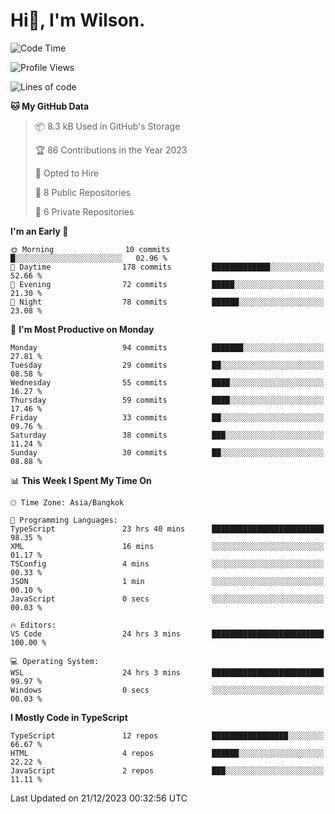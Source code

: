 # Hi👋, I'm Wilson.
<!--START_SECTION:waka-->
![Code Time](http://img.shields.io/badge/Code%20Time-1%2C094%20hrs%2020%20mins-blue)

![Profile Views](http://img.shields.io/badge/Profile%20Views-153-blue)

![Lines of code](https://img.shields.io/badge/From%20Hello%20World%20I%27ve%20Written-157.2%20thousand%20lines%20of%20code-blue)

**🐱 My GitHub Data** 

> 📦 8.3 kB Used in GitHub's Storage 
 > 
> 🏆 86 Contributions in the Year 2023
 > 
> 💼 Opted to Hire
 > 
> 📜 8 Public Repositories 
 > 
> 🔑 6 Private Repositories 
 > 
**I'm an Early 🐤** 

```text
🌞 Morning                10 commits          █░░░░░░░░░░░░░░░░░░░░░░░░   02.96 % 
🌆 Daytime                178 commits         █████████████░░░░░░░░░░░░   52.66 % 
🌃 Evening                72 commits          █████░░░░░░░░░░░░░░░░░░░░   21.30 % 
🌙 Night                  78 commits          ██████░░░░░░░░░░░░░░░░░░░   23.08 % 
```
📅 **I'm Most Productive on Monday** 

```text
Monday                   94 commits          ███████░░░░░░░░░░░░░░░░░░   27.81 % 
Tuesday                  29 commits          ██░░░░░░░░░░░░░░░░░░░░░░░   08.58 % 
Wednesday                55 commits          ████░░░░░░░░░░░░░░░░░░░░░   16.27 % 
Thursday                 59 commits          ████░░░░░░░░░░░░░░░░░░░░░   17.46 % 
Friday                   33 commits          ██░░░░░░░░░░░░░░░░░░░░░░░   09.76 % 
Saturday                 38 commits          ███░░░░░░░░░░░░░░░░░░░░░░   11.24 % 
Sunday                   30 commits          ██░░░░░░░░░░░░░░░░░░░░░░░   08.88 % 
```


📊 **This Week I Spent My Time On** 

```text
🕑︎ Time Zone: Asia/Bangkok

💬 Programming Languages: 
TypeScript               23 hrs 40 mins      █████████████████████████   98.35 % 
XML                      16 mins             ░░░░░░░░░░░░░░░░░░░░░░░░░   01.17 % 
TSConfig                 4 mins              ░░░░░░░░░░░░░░░░░░░░░░░░░   00.33 % 
JSON                     1 min               ░░░░░░░░░░░░░░░░░░░░░░░░░   00.10 % 
JavaScript               0 secs              ░░░░░░░░░░░░░░░░░░░░░░░░░   00.03 % 

🔥 Editors: 
VS Code                  24 hrs 3 mins       █████████████████████████   100.00 % 

💻 Operating System: 
WSL                      24 hrs 3 mins       █████████████████████████   99.97 % 
Windows                  0 secs              ░░░░░░░░░░░░░░░░░░░░░░░░░   00.03 % 
```

**I Mostly Code in TypeScript** 

```text
TypeScript               12 repos            █████████████████░░░░░░░░   66.67 % 
HTML                     4 repos             ██████░░░░░░░░░░░░░░░░░░░   22.22 % 
JavaScript               2 repos             ███░░░░░░░░░░░░░░░░░░░░░░   11.11 % 
```




 Last Updated on 21/12/2023 00:32:56 UTC
<!--END_SECTION:waka-->
